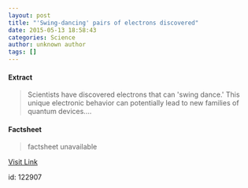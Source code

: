 ```yaml
---
layout: post
title: "'Swing-dancing' pairs of electrons discovered"
date: 2015-05-13 18:58:43
categories: Science
author: unknown author
tags: []
---
```



#### Extract
>Scientists have discovered electrons that can 'swing dance.' This unique electronic behavior can potentially lead to new families of quantum devices....

#### Factsheet
>factsheet unavailable

[Visit Link](http://feeds.sciencedaily.com/~r/sciencedaily/~3/2aVTf-1Y95s/150513145843.htm)

id:  122907
